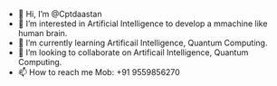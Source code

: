 - 👋 Hi, I’m @Cptdaastan
- 👀 I’m interested in Artificial  Intelligence to develop a mmachine like human brain.
- 🌱 I’m currently learning Artificail Intelligence, Quantum Computing.
- 💞️ I’m looking to collaborate on Artificail Intelligence, Quantum Computing.
- 📫 How to reach me Mob: +91 9559856270

<!---
Cptdaastan/Cptdaastan is a ✨ special ✨ repository because its `README.md` (this file) appears on your GitHub profile.
You can click the Preview link to take a look at your changes.
--->
